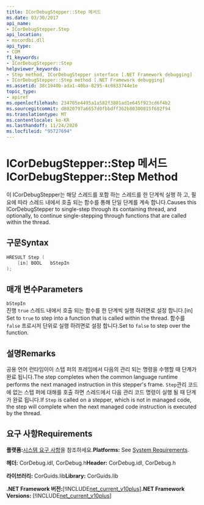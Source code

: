 ```yaml
---
title: ICorDebugStepper::Step 메서드
ms.date: 03/30/2017
api_name:
- ICorDebugStepper.Step
api_location:
- mscordbi.dll
api_type:
- COM
f1_keywords:
- ICorDebugStepper::Step
helpviewer_keywords:
- Step method, ICorDebugStepper interface [.NET Framework debugging]
- ICorDebugStepper::Step method [.NET Framework debugging]
ms.assetid: 38c1940b-ada1-40ba-8295-4c0833744e1e
topic_type:
- apiref
ms.openlocfilehash: 234705e4495a1a582f3801ad1e645f923cd6f4b2
ms.sourcegitcommit: d8020797a6657d0fbbdff362b80300815f682f94
ms.translationtype: MT
ms.contentlocale: ko-KR
ms.lasthandoff: 11/24/2020
ms.locfileid: "95727694"
---
```

# <a name="icordebugstepperstep-method"></a><span data-ttu-id="f0723-102">ICorDebugStepper::Step 메서드</span><span class="sxs-lookup"><span data-stu-id="f0723-102">ICorDebugStepper::Step Method</span></span>

<span data-ttu-id="f0723-103">이 ICorDebugStepper는 해당 스레드를 포함 하는 스레드를 한 단계씩 실행 하 고, 필요에 따라 스레드 내에서 호출 되는 함수를 통해 단일 단계를 계속 합니다.</span><span class="sxs-lookup"><span data-stu-id="f0723-103">Causes this ICorDebugStepper to single-step through its containing thread, and optionally, to continue single-stepping through functions that are called within the thread.</span></span>  
  
## <a name="syntax"></a><span data-ttu-id="f0723-104">구문</span><span class="sxs-lookup"><span data-stu-id="f0723-104">Syntax</span></span>  
  
```cpp  
HRESULT Step (  
    [in] BOOL   bStepIn  
);  
```  
  
## <a name="parameters"></a><span data-ttu-id="f0723-105">매개 변수</span><span class="sxs-lookup"><span data-stu-id="f0723-105">Parameters</span></span>  

 `bStepIn`  
 <span data-ttu-id="f0723-106">진행 `true` 스레드 내에서 호출 되는 함수를 한 단계씩 실행 하려면로 설정 합니다.</span><span class="sxs-lookup"><span data-stu-id="f0723-106">[in] Set to `true` to step into a function that is called within the thread.</span></span> <span data-ttu-id="f0723-107">함수를 `false` 프로시저 단위로 실행 하려면로 설정 합니다.</span><span class="sxs-lookup"><span data-stu-id="f0723-107">Set to `false` to step over the function.</span></span>  
  
## <a name="remarks"></a><span data-ttu-id="f0723-108">설명</span><span class="sxs-lookup"><span data-stu-id="f0723-108">Remarks</span></span>  

 <span data-ttu-id="f0723-109">공용 언어 런타임이이 스텝 퍼의 프레임에서 다음의 관리 되는 명령을 수행할 때 단계가 완료 됩니다.</span><span class="sxs-lookup"><span data-stu-id="f0723-109">The step completes when the common language runtime performs the next managed instruction in this stepper's frame.</span></span> <span data-ttu-id="f0723-110">`Step`관리 코드에 없는 스텝 퍼에 대해를 호출 하면 스레드에서 다음 관리 코드 명령이 실행 될 때 단계가 완료 됩니다.</span><span class="sxs-lookup"><span data-stu-id="f0723-110">If `Step` is called on a stepper, which is not in managed code, the step will complete when the next managed code instruction is executed by the thread.</span></span>  
  
## <a name="requirements"></a><span data-ttu-id="f0723-111">요구 사항</span><span class="sxs-lookup"><span data-stu-id="f0723-111">Requirements</span></span>  

 <span data-ttu-id="f0723-112">**플랫폼:**[시스템 요구 사항](../../get-started/system-requirements.md)을 참조하세요.</span><span class="sxs-lookup"><span data-stu-id="f0723-112">**Platforms:** See [System Requirements](../../get-started/system-requirements.md).</span></span>  
  
 <span data-ttu-id="f0723-113">**헤더:** CorDebug.idl, CorDebug.h</span><span class="sxs-lookup"><span data-stu-id="f0723-113">**Header:** CorDebug.idl, CorDebug.h</span></span>  
  
 <span data-ttu-id="f0723-114">**라이브러리:** CorGuids.lib</span><span class="sxs-lookup"><span data-stu-id="f0723-114">**Library:** CorGuids.lib</span></span>  
  
 <span data-ttu-id="f0723-115">**.NET Framework 버전:**[!INCLUDE[net_current_v10plus](../../../../includes/net-current-v10plus-md.md)]</span><span class="sxs-lookup"><span data-stu-id="f0723-115">**.NET Framework Versions:** [!INCLUDE[net_current_v10plus](../../../../includes/net-current-v10plus-md.md)]</span></span>
